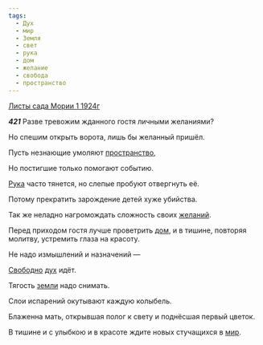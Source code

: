 ```yaml
---
tags:
  - Дух
  - мир
  - Земля
  - свет
  - рука
  - дом
  - желание
  - свобода
  - пространство
---
```


[Листы сада Мории 1 1924г](https://127.0.0.1:4002/agni/1924)

___421___
Разве тревожим жданного гостя личными желаниями?   

Но спешим открыть ворота, лишь бы желанный пришёл.   

Пусть незнающие умоляют [пространство](../../../tags/#пространство),   

Но постигшие только помогают событию.   

[Рука](../../../tags/#рука) часто тянется, но слепые пробуют отвергнуть её.   

Потому прекратить зарождение детей хуже убийства.   

Так же неладно нагромождать сложность своих [желаний](../../../tags/#желание).   

Перед приходом гостя лучше проветрить [дом](../../../tags/#дом), и в тишине, повторяя молитву, устремить глаза на красоту.   

Не надо измышлений и назначений —    

[Свободно](../../../tags/#свобода) [дух](../../../tags/#Дух) идёт.   

Тягость [земли](../../../tags/#Земля) надо снимать.   

Слои испарений окутывают каждую колыбель.   

Блаженна мать, открывшая полог к свету и поднёсшая первый цветок.   

В тишине и с улыбкою и в красоте ждите новых стучащихся в [мир](../../../tags/#мир).   

